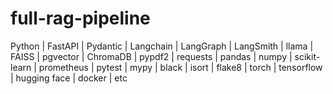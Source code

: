 # full-rag-pipeline
Python | FastAPI | Pydantic | Langchain | LangGraph | LangSmith | llama | FAISS | pgvector | ChromaDB | pypdf2 | requests | pandas | numpy | scikit-learn | prometheus | pytest | mypy | black | isort | flake8 | torch | tensorflow | hugging face | docker | etc
